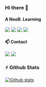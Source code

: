 ### Hi there 👋

#### A NooB. Learning 

[![](https://img.shields.io/badge/-HTML5-e34f26?style=flat-square&logo=HTML5&logoColor=fff)](https://html.spec.whatwg.org)
[![](https://img.shields.io/badge/-JavaScript-e5cd0c?style=flat-square&logo=JavaScript&logoColor=000)](https://www.ecma-international.org)
[![](https://img.shields.io/badge/-CSS3-1572B6?style=flat-square&logo=css3&logoColor=white)](https://www.w3.org/Style/CSS/)
[![](https://img.shields.io/badge/-Node.js-43853d?style=flat-square&logo=node.js&logoColor=fff)](https://nodejs.org/)

#### 📫 Contact

[![](https://img.shields.io/badge/-t.me/Amazing_DM-3db6f1?style=flat-square&logo=Telegram&logoColor=2ca5e0)](https://t.me/mubanqun)
[![](https://img.shields.io/badge/-amazingdmdd@gmail.com-911318?style=flat-square&logo=Mail.RU&logoColor=white)](mailto:maodajie.com@gmail.com)

### :zap: Github Stats

[![Github stats](https://github-readme-stats.vercel.app/api?username=maodajie&count_private=true&show_icons=true)](https://github.com/anuraghazra/github-readme-stats)
